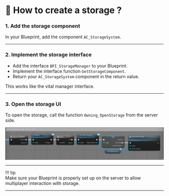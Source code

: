 # 🚀 How to create a storage ?

### 1. Add the storage component

In your Blueprint, add the component `AC_StorageSystem`.

---

### 2. Implement the storage interface

- Add the interface `BPI_StorageManager` to your Blueprint.
- Implement the interface function `GetStorageComponent`.
- Return your `AC_StorageSystem` component in the return value.

This works like the vital manager interface.

---

### 3. Open the storage UI

To open the storage, call the function `Owning_OpenStorage` from the server side.

![How to open storage](../assets/storage/Storage_01.jpeg)

---

!!! tip  
    Make sure your Blueprint is properly set up on the server to allow multiplayer interaction with storage.

---
